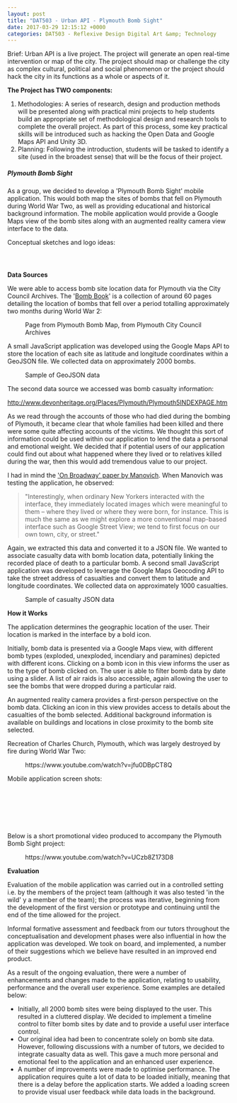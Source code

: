 ```yaml
---
layout: post
title: "DAT503 - Urban API - Plymouth Bomb Sight"
date: 2017-03-29 12:15:12 +0000
categories: DAT503 - Reflexive Design Digital Art &amp; Technology
---
```


<!-- wp:paragraph {"className":"brief"} -->
<p class="brief">Brief: Urban API is a live project. The project will generate an open real-time intervention or map of the city. The project should map or challenge the city as complex cultural, political and social phenomenon or the project should hack the city in its functions as a whole or aspects of it.</p>
<!-- /wp:paragraph -->

<!-- wp:paragraph -->
<p><strong>The Project has TWO components:</strong></p>
<!-- /wp:paragraph -->

<!-- wp:list {"ordered":true} -->
<ol><!-- wp:list-item -->
<li>Methodologies: A series of research, design and production methods will be&nbsp;presented along with practical mini projects to help students build an&nbsp;appropriate set of methodological design and research tools to complete the&nbsp;overall project. As part of this process, some key practical skills will be&nbsp;introduced such as hacking the Open Data and Google Maps API and Unity&nbsp;3D.</li>
<!-- /wp:list-item -->

<!-- wp:list-item -->
<li>Planning: Following the introduction, students will be tasked to identify a site&nbsp;(used in the broadest sense) that will be the focus of their project.</li>
<!-- /wp:list-item --></ol>
<!-- /wp:list -->

<!-- wp:heading {"level":5} -->
<h5 class="wp-block-heading">Plymouth Bomb Sight</h5>
<!-- /wp:heading -->

<!-- wp:paragraph -->
<p>As a group, we decided to develop a&nbsp;'Plymouth Bomb Sight' mobile application. This would both map the sites of bombs that fell on Plymouth during World War Two, as well as providing educational and historical background information. The mobile application would provide a Google Maps view of the bomb sites along with an augmented reality camera view interface to the data.</p>
<!-- /wp:paragraph -->

<!-- wp:paragraph -->
<p>Conceptual sketches and logo ideas:</p>
<!-- /wp:paragraph -->

<!-- wp:gallery {"linkTo":"media"} -->
<figure class="wp-block-gallery has-nested-images columns-default is-cropped"><!-- wp:image {"id":838,"sizeSlug":"large","linkDestination":"media"} -->
<figure class="wp-block-image size-large"><a href="https://www.circleseven.co.uk/wp-content/uploads/2023/05/plymouth-bombsight-conceptual-sketch-01_33570786571_o.jpg"><img src="https://www.circleseven.co.uk/wp-content/uploads/2023/05/plymouth-bombsight-conceptual-sketch-01_33570786571_o.jpg" alt="" class="wp-image-838"/></a></figure>
<!-- /wp:image -->

<!-- wp:image {"id":837,"sizeSlug":"large","linkDestination":"media"} -->
<figure class="wp-block-image size-large"><a href="https://www.circleseven.co.uk/wp-content/uploads/2023/05/plymouth-bombsight-conceptual-sketch-02_33570788761_o.jpg"><img src="https://www.circleseven.co.uk/wp-content/uploads/2023/05/plymouth-bombsight-conceptual-sketch-02_33570788761_o.jpg" alt="" class="wp-image-837"/></a></figure>
<!-- /wp:image -->

<!-- wp:image {"id":836,"sizeSlug":"large","linkDestination":"media"} -->
<figure class="wp-block-image size-large"><a href="https://www.circleseven.co.uk/wp-content/uploads/2023/05/plymouth-bombsight-logo-ideas_33570788371_o.jpg"><img src="https://www.circleseven.co.uk/wp-content/uploads/2023/05/plymouth-bombsight-logo-ideas_33570788371_o.jpg" alt="" class="wp-image-836"/></a></figure>
<!-- /wp:image --></figure>
<!-- /wp:gallery -->

<!-- wp:paragraph -->
<p><strong>Data Sources</strong></p>
<!-- /wp:paragraph -->

<!-- wp:paragraph -->
<p>We were able to access bomb site location data for Plymouth via the City Council Archives. The '<a href="http://web.plymouth.gov.uk/archivescatalogue?criteria=bomb+book&amp;operator=AND">Bomb Book</a>' is a collection of around 60 pages detailing the location of bombs that fell over a period totalling approximately two months during World War 2:</p>
<!-- /wp:paragraph -->

<!-- wp:image {"id":839,"sizeSlug":"large","linkDestination":"media"} -->
<figure class="wp-block-image size-large"><a href="https://www.circleseven.co.uk/wp-content/uploads/2023/05/Page42.jpeg"><img src="https://www.circleseven.co.uk/wp-content/uploads/2023/05/Page42-1024x848.jpeg" alt="" class="wp-image-839"/></a><figcaption class="wp-element-caption"> Page from Plymouth Bomb Map, from Plymouth City Council Archives</figcaption></figure>
<!-- /wp:image -->

<!-- wp:paragraph -->
<p>A small JavaScript application was developed using the Google Maps API to store the location of each site as latitude and longitude coordinates within a GeoJSON file. We collected data on approximately 2000 bombs.</p>
<!-- /wp:paragraph -->

<!-- wp:image {"id":840,"sizeSlug":"full","linkDestination":"media"} -->
<figure class="wp-block-image size-full"><a href="https://www.circleseven.co.uk/wp-content/uploads/2023/05/geojson_capture.jpeg"><img src="https://www.circleseven.co.uk/wp-content/uploads/2023/05/geojson_capture.jpeg" alt="" class="wp-image-840"/></a><figcaption class="wp-element-caption">Sample of GeoJSON data</figcaption></figure>
<!-- /wp:image -->

<!-- wp:paragraph -->
<p>The second data source we accessed was bomb casualty information:</p>
<!-- /wp:paragraph -->

<!-- wp:paragraph -->
<p><a href="http://www.devonheritage.org/Places/Plymouth/Plymouth5INDEXPAGE.htm">http://www.devonheritage.org/Places/Plymouth/Plymouth5INDEXPAGE.htm</a></p>
<!-- /wp:paragraph -->

<!-- wp:paragraph -->
<p>As we read through the accounts of those who had died during the bombing of Plymouth, it became clear that whole families had been killed and there were some quite affecting accounts of the victims. We thought this sort of information could be used within our application to lend the data a personal and emotional weight. We decided that if potential users of our application could find out about what happened where they lived or to relatives killed during the war, then this would add tremendous value to our project.</p>
<!-- /wp:paragraph -->

<!-- wp:paragraph -->
<p>I had in mind the <a href="https://www.circleseven.co.uk/dat503-on-broadway-paper-review/">'On Broadway' paper by Manovich</a>. When Manovich was testing the application, he observed:</p>
<!-- /wp:paragraph -->

<!-- wp:quote -->
<blockquote class="wp-block-quote"><!-- wp:paragraph -->
<p>"Interestingly, when ordinary New Yorkers interacted with the interface, they immediately located images which were meaningful to them – where they lived or where they were born, for instance. This is much the same as we might explore a more conventional map-based interface such as Google Street View; we tend to first focus on our own town, city, or street."</p>
<!-- /wp:paragraph --></blockquote>
<!-- /wp:quote -->

<!-- wp:paragraph -->
<p>Again, we extracted this data and converted it to a JSON file. We wanted to associate casualty data with bomb location data, potentially linking the recorded place of death to a particular bomb. A second small JavaScript application was developed to leverage the Google Maps Geocoding API to take the street address of casualties and convert them to latitude and longitude coordinates. We collected data on approximately 1000 casualties.</p>
<!-- /wp:paragraph -->

<!-- wp:image {"id":841,"sizeSlug":"large","linkDestination":"media"} -->
<figure class="wp-block-image size-large"><a href="https://www.circleseven.co.uk/wp-content/uploads/2023/05/casualty_json.jpeg"><img src="https://www.circleseven.co.uk/wp-content/uploads/2023/05/casualty_json-1024x319.jpeg" alt="" class="wp-image-841"/></a><figcaption class="wp-element-caption">Sample of casualty JSON data</figcaption></figure>
<!-- /wp:image -->

<!-- wp:paragraph -->
<p><strong>How it Works</strong></p>
<!-- /wp:paragraph -->

<!-- wp:paragraph -->
<p>The application determines the geographic location of the user. Their location is marked in the interface by a bold icon.</p>
<!-- /wp:paragraph -->

<!-- wp:paragraph -->
<p>Initially, bomb data is presented via a Google Maps view, with different bomb types (exploded, unexploded, incendiary and paramines) depicted with different icons. Clicking on a bomb icon in this view informs the user as to the type of bomb clicked on. The user is able to filter bomb data by date using a slider. A list of air raids is also accessible, again allowing the user to see the bombs that were dropped during a particular raid.</p>
<!-- /wp:paragraph -->

<!-- wp:paragraph -->
<p>An augmented reality camera provides a first-person perspective on the bomb data. Clicking an icon in this view provides access to details about the casualties of the bomb selected. Additional background information is available on buildings and locations&nbsp;in close proximity to the bomb site selected.</p>
<!-- /wp:paragraph -->

<!-- wp:paragraph -->
<p>Recreation of Charles Church, Plymouth, which was largely destroyed by fire during World War Two:</p>
<!-- /wp:paragraph -->

<!-- wp:embed {"url":"https://www.youtube.com/watch?v=jfu0DBpCT8Q","type":"video","providerNameSlug":"youtube","responsive":true,"className":"wp-embed-aspect-16-9 wp-has-aspect-ratio"} -->
<figure class="wp-block-embed is-type-video is-provider-youtube wp-block-embed-youtube wp-embed-aspect-16-9 wp-has-aspect-ratio"><div class="wp-block-embed__wrapper">
https://www.youtube.com/watch?v=jfu0DBpCT8Q
</div></figure>
<!-- /wp:embed -->

<!-- wp:paragraph -->
<p>Mobile application screen shots:</p>
<!-- /wp:paragraph -->

<!-- wp:gallery {"linkTo":"media"} -->
<figure class="wp-block-gallery has-nested-images columns-default is-cropped"><!-- wp:image {"id":845,"sizeSlug":"large","linkDestination":"none"} -->
<figure class="wp-block-image size-large"><img src="https://www.circleseven.co.uk/wp-content/uploads/2023/05/plymouth-bombsight-air-raid-list_33700017625_o-576x1024.png" alt="" class="wp-image-845"/></figure>
<!-- /wp:image -->

<!-- wp:image {"id":844,"sizeSlug":"large","linkDestination":"media"} -->
<figure class="wp-block-image size-large"><a href="https://www.circleseven.co.uk/wp-content/uploads/2023/05/plymouth-bombsight-augmented-reality-view_33561359696_o.png"><img src="https://www.circleseven.co.uk/wp-content/uploads/2023/05/plymouth-bombsight-augmented-reality-view_33561359696_o.png" alt="" class="wp-image-844"/></a></figure>
<!-- /wp:image -->

<!-- wp:image {"id":847,"sizeSlug":"large","linkDestination":"none"} -->
<figure class="wp-block-image size-large"><img src="https://www.circleseven.co.uk/wp-content/uploads/2023/05/plymouth-bombsight-casualty-details_33700016455_o-576x1024.png" alt="" class="wp-image-847"/></figure>
<!-- /wp:image -->

<!-- wp:image {"id":846,"sizeSlug":"large","linkDestination":"none"} -->
<figure class="wp-block-image size-large"><img src="https://www.circleseven.co.uk/wp-content/uploads/2023/05/plymouth-bombsight-casualty-list_33315880710_o-576x1024.png" alt="" class="wp-image-846"/></figure>
<!-- /wp:image -->

<!-- wp:image {"id":843,"sizeSlug":"large","linkDestination":"media"} -->
<figure class="wp-block-image size-large"><a href="https://www.circleseven.co.uk/wp-content/uploads/2023/05/plymouth-bombsight-google-maps-view_33472895031_o.png"><img src="https://www.circleseven.co.uk/wp-content/uploads/2023/05/plymouth-bombsight-google-maps-view_33472895031_o.png" alt="" class="wp-image-843"/></a></figure>
<!-- /wp:image -->

<!-- wp:image {"id":848,"sizeSlug":"large","linkDestination":"none"} -->
<figure class="wp-block-image size-large"><img src="https://www.circleseven.co.uk/wp-content/uploads/2023/05/plymouth-bombsight-loading-screen_32886604283_o-576x1024.png" alt="" class="wp-image-848"/></figure>
<!-- /wp:image -->

<!-- wp:image {"id":842,"sizeSlug":"large","linkDestination":"media"} -->
<figure class="wp-block-image size-large"><a href="https://www.circleseven.co.uk/wp-content/uploads/2023/05/plymouth-bombsight-location-background-information_33561359746_o.png"><img src="https://www.circleseven.co.uk/wp-content/uploads/2023/05/plymouth-bombsight-location-background-information_33561359746_o.png" alt="" class="wp-image-842"/></a></figure>
<!-- /wp:image --></figure>
<!-- /wp:gallery -->

<!-- wp:paragraph -->
<p>Below is a&nbsp;short promotional video produced to accompany the Plymouth Bomb Sight project:</p>
<!-- /wp:paragraph -->

<!-- wp:embed {"url":"https://www.youtube.com/watch?v=UCzb8Z173D8","type":"video","providerNameSlug":"youtube","responsive":true,"className":"wp-embed-aspect-16-9 wp-has-aspect-ratio"} -->
<figure class="wp-block-embed is-type-video is-provider-youtube wp-block-embed-youtube wp-embed-aspect-16-9 wp-has-aspect-ratio"><div class="wp-block-embed__wrapper">
https://www.youtube.com/watch?v=UCzb8Z173D8
</div></figure>
<!-- /wp:embed -->

<!-- wp:paragraph -->
<p><strong>Evaluation</strong></p>
<!-- /wp:paragraph -->

<!-- wp:paragraph -->
<p>Evaluation of the mobile application was carried out in a controlled setting i.e. by the members of the project team (although it was also tested 'in the wild' y a member of the team); the process was iterative, beginning from the development of the first version or prototype and continuing until the end of the time allowed for the project.</p>
<!-- /wp:paragraph -->

<!-- wp:paragraph -->
<p>Informal formative assessment and feedback from&nbsp;our tutors throughout the conceptualisation and development phases were also influential in how the application was developed. We took on board, and implemented, a number of their suggestions which we believe have resulted in an improved end product.</p>
<!-- /wp:paragraph -->

<!-- wp:paragraph -->
<p>As a result of the ongoing evaluation, there were a number of enhancements and changes made to the application, relating to usability, performance and the overall user experience. Some examples are detailed below:</p>
<!-- /wp:paragraph -->

<!-- wp:list -->
<ul><!-- wp:list-item -->
<li>Initially, all 2000 bomb sites were being displayed to the user. This resulted in a cluttered display. We decided to implement a timeline control to filter bomb sites by date and to provide a useful user interface control.</li>
<!-- /wp:list-item -->

<!-- wp:list-item -->
<li>Our original idea had been to concentrate solely on bomb site data. However, following discussions with a number of tutors, we decided to integrate casualty data as well. This gave a much more personal and emotional feel to the application and an enhanced user experience.</li>
<!-- /wp:list-item -->

<!-- wp:list-item -->
<li>A number of improvements were made to optimise performance. The application requires quite a lot of data to be loaded initially, meaning that there is a delay before the application starts. We added a loading screen to provide visual user feedback while data loads in the background.</li>
<!-- /wp:list-item --></ul>
<!-- /wp:list -->